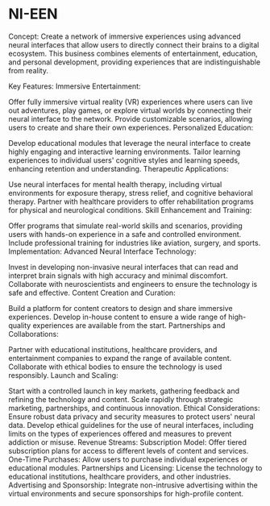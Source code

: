 # NI-EEN
Concept:
Create a network of immersive experiences using advanced neural interfaces that allow users to directly connect their brains to a digital ecosystem. This business combines elements of entertainment, education, and personal development, providing experiences that are indistinguishable from reality.

Key Features:
Immersive Entertainment:

Offer fully immersive virtual reality (VR) experiences where users can live out adventures, play games, or explore virtual worlds by connecting their neural interface to the network.
Provide customizable scenarios, allowing users to create and share their own experiences.
Personalized Education:

Develop educational modules that leverage the neural interface to create highly engaging and interactive learning environments.
Tailor learning experiences to individual users' cognitive styles and learning speeds, enhancing retention and understanding.
Therapeutic Applications:

Use neural interfaces for mental health therapy, including virtual environments for exposure therapy, stress relief, and cognitive behavioral therapy.
Partner with healthcare providers to offer rehabilitation programs for physical and neurological conditions.
Skill Enhancement and Training:

Offer programs that simulate real-world skills and scenarios, providing users with hands-on experience in a safe and controlled environment.
Include professional training for industries like aviation, surgery, and sports.
Implementation:
Advanced Neural Interface Technology:

Invest in developing non-invasive neural interfaces that can read and interpret brain signals with high accuracy and minimal discomfort.
Collaborate with neuroscientists and engineers to ensure the technology is safe and effective.
Content Creation and Curation:

Build a platform for content creators to design and share immersive experiences.
Develop in-house content to ensure a wide range of high-quality experiences are available from the start.
Partnerships and Collaborations:

Partner with educational institutions, healthcare providers, and entertainment companies to expand the range of available content.
Collaborate with ethical bodies to ensure the technology is used responsibly.
Launch and Scaling:

Start with a controlled launch in key markets, gathering feedback and refining the technology and content.
Scale rapidly through strategic marketing, partnerships, and continuous innovation.
Ethical Considerations:
Ensure robust data privacy and security measures to protect users' neural data.
Develop ethical guidelines for the use of neural interfaces, including limits on the types of experiences offered and measures to prevent addiction or misuse.
Revenue Streams:
Subscription Model: Offer tiered subscription plans for access to different levels of content and services.
One-Time Purchases: Allow users to purchase individual experiences or educational modules.
Partnerships and Licensing: License the technology to educational institutions, healthcare providers, and other industries.
Advertising and Sponsorship: Integrate non-intrusive advertising within the virtual environments and secure sponsorships for high-profile content.
